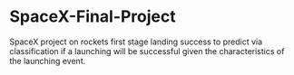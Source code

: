 # SpaceX-Final-Project
SpaceX project on rockets first stage landing success to predict via classification if a launching will be successful given the characteristics of the launching event.
